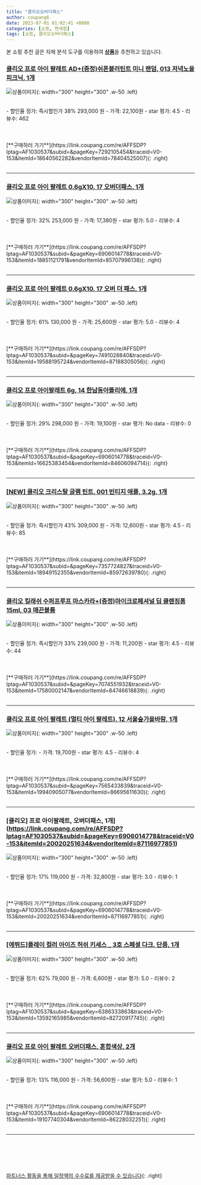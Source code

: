 ```yaml
---
title: "클리오오버더패스"
author: coupang6
date: 2023-07-01 01:02:41 +0800
categories: [쇼핑, 면세점]
tags: [쇼핑, 클리오오버더패스]
---
```


본 쇼핑 추천 글은 자체 분석 도구를 이용하여 [**상품**](https://link.coupang.com/a/bao1ui)을 추천하고 있습니다.

### [클리오 프로 아이 팔레트 AD+(증정)쉬폰블러틴트 미니 랜덤, 013 저녁노을피크닉, 1개](https://link.coupang.com/re/AFFSDP?lptag=AF1030537&subid=&pageKey=7292105454&traceid=V0-153&itemId=18640562282&vendorItemId=78404525007)

![상품이미지](https://thumbnail10.coupangcdn.com/thumbnails/remote/230x230ex/image/vendor_inventory/3cb7/9139d8a1a80870b1dd6db6b33631baaef59caf03c3e87ee97b6e508d6075.jpg){: width="300" height="300" .w-50 .left}


<br>
- 할인율 정가: 즉시할인가 38%  293,000   원
- 가격: 22,100원
- star 평가: 4.5
- 리뷰수: 462
<br>
<br>
<br>
<br>
[**구매하러 가기**](https://link.coupang.com/re/AFFSDP?lptag=AF1030537&subid=&pageKey=7292105454&traceid=V0-153&itemId=18640562282&vendorItemId=78404525007){: .right}
<br>
<br>

---

### [클리오 프로 아이 팔레트 0.6gX10, 17 오버더패스, 1개](https://link.coupang.com/re/AFFSDP?lptag=AF1030537&subid=&pageKey=6906014778&traceid=V0-153&itemId=18851121791&vendorItemId=85707996138)

![상품이미지](https://thumbnail7.coupangcdn.com/thumbnails/remote/230x230ex/image/vendor_inventory/a425/7d39cbbbfc8ccf7a5e857c4be0ced7181f9c27a30aa1ed058d54abc20166.jpg){: width="300" height="300" .w-50 .left}


<br>
- 할인율 정가: 32%  253,000   원
- 가격: 17,380원
- star 평가: 5.0
- 리뷰수: 4
<br>
<br>
<br>
<br>
[**구매하러 가기**](https://link.coupang.com/re/AFFSDP?lptag=AF1030537&subid=&pageKey=6906014778&traceid=V0-153&itemId=18851121791&vendorItemId=85707996138){: .right}
<br>
<br>

---

### [클리오 프로 아이 팔레트 0.6gX10, 17 오버 더 패스, 1개](https://link.coupang.com/re/AFFSDP?lptag=AF1030537&subid=&pageKey=7491028840&traceid=V0-153&itemId=19588195724&vendorItemId=87188305056)

![상품이미지](https://thumbnail9.coupangcdn.com/thumbnails/remote/230x230ex/image/vendor_inventory/717f/820e14d2a1ca5661990e4bbbdb5f63e934141a1332506f93bdb335977976.jpg){: width="300" height="300" .w-50 .left}


<br>
- 할인율 정가: 61%  130,000   원
- 가격: 25,600원
- star 평가: 5.0
- 리뷰수: 4
<br>
<br>
<br>
<br>
[**구매하러 가기**](https://link.coupang.com/re/AFFSDP?lptag=AF1030537&subid=&pageKey=7491028840&traceid=V0-153&itemId=19588195724&vendorItemId=87188305056){: .right}
<br>
<br>

---

### [클리오 프로 아이팔레트 6g, 14 한남동아뜰리에, 1개](https://link.coupang.com/re/AFFSDP?lptag=AF1030537&subid=&pageKey=6906014778&traceid=V0-153&itemId=16625383454&vendorItemId=84606094714)

![상품이미지](https://thumbnail7.coupangcdn.com/thumbnails/remote/230x230ex/image/vendor_inventory/3502/e217cea1b3ad1b8612149d6e157f9756da190456130547e47d5bd9a87deb.jpg){: width="300" height="300" .w-50 .left}


<br>
- 할인율 정가: 29%  298,000   원
- 가격: 19,100원
- star 평가: No data
- 리뷰수: 0
<br>
<br>
<br>
<br>
[**구매하러 가기**](https://link.coupang.com/re/AFFSDP?lptag=AF1030537&subid=&pageKey=6906014778&traceid=V0-153&itemId=16625383454&vendorItemId=84606094714){: .right}
<br>
<br>

---

### [[NEW] 클리오 크리스탈 글램 틴트, 001 빈티지 애플, 3.2g, 1개](https://link.coupang.com/re/AFFSDP?lptag=AF1030537&subid=&pageKey=7357724827&traceid=V0-153&itemId=18949152355&vendorItemId=85972639780)

![상품이미지](https://thumbnail8.coupangcdn.com/thumbnails/remote/230x230ex/image/vendor_inventory/3a3f/eaf0bd3a0c439ffcfd4ec8e9b6c64c21226e98d6de5f7f1d620b815aa20b.jpg){: width="300" height="300" .w-50 .left}


<br>
- 할인율 정가: 즉시할인가 43%  309,000   원
- 가격: 12,600원
- star 평가: 4.5
- 리뷰수: 85
<br>
<br>
<br>
<br>
[**구매하러 가기**](https://link.coupang.com/re/AFFSDP?lptag=AF1030537&subid=&pageKey=7357724827&traceid=V0-153&itemId=18949152355&vendorItemId=85972639780){: .right}
<br>
<br>

---

### [클리오 킬래쉬 수퍼프루프 마스카라+(증정)마이크로페셔널 딥 클렌징폼 15ml, 03 매끈볼륨](https://link.coupang.com/re/AFFSDP?lptag=AF1030537&subid=&pageKey=7074551932&traceid=V0-153&itemId=17580002147&vendorItemId=84746618839)

![상품이미지](https://thumbnail9.coupangcdn.com/thumbnails/remote/230x230ex/image/vendor_inventory/7bad/3a8989e5769245c13b97f5447575f95217af9f432e08dfbec838c878b473.jpg){: width="300" height="300" .w-50 .left}


<br>
- 할인율 정가: 즉시할인가 33%  239,000   원
- 가격: 11,200원
- star 평가: 4.5
- 리뷰수: 44
<br>
<br>
<br>
<br>
[**구매하러 가기**](https://link.coupang.com/re/AFFSDP?lptag=AF1030537&subid=&pageKey=7074551932&traceid=V0-153&itemId=17580002147&vendorItemId=84746618839){: .right}
<br>
<br>

---

### [클리오 프로 아이 팔레트 (멀티 아이 팔레트), 12 서울숲가을바람, 1개](https://link.coupang.com/re/AFFSDP?lptag=AF1030537&subid=&pageKey=7565433839&traceid=V0-153&itemId=19940905077&vendorItemId=86695611630)

![상품이미지](https://thumbnail8.coupangcdn.com/thumbnails/remote/230x230ex/image/vendor_inventory/12d3/aba750f6e235ea3d6799abf1d55d6c6bd1bacb65c064a5e9dc714d3a7caa.jpg){: width="300" height="300" .w-50 .left}


<br>
- 할인율 정가: 
- 가격: 19,700원
- star 평가: 4.5
- 리뷰수: 4
<br>
<br>
<br>
<br>
[**구매하러 가기**](https://link.coupang.com/re/AFFSDP?lptag=AF1030537&subid=&pageKey=7565433839&traceid=V0-153&itemId=19940905077&vendorItemId=86695611630){: .right}
<br>
<br>

---

### [클리오] 프로 아이팔레트, 오버더패스, 1개](https://link.coupang.com/re/AFFSDP?lptag=AF1030537&subid=&pageKey=6906014778&traceid=V0-153&itemId=20020251634&vendorItemId=87116977851)

![상품이미지](https://thumbnail6.coupangcdn.com/thumbnails/remote/230x230ex/image/vendor_inventory/a7df/21ac2310f26f80f5b52908d73ec51c68bd5b5cc02a7cb8a1b9ac371efa0c.png){: width="300" height="300" .w-50 .left}


<br>
- 할인율 정가: 17%  119,000   원
- 가격: 32,800원
- star 평가: 3.0
- 리뷰수: 1
<br>
<br>
<br>
<br>
[**구매하러 가기**](https://link.coupang.com/re/AFFSDP?lptag=AF1030537&subid=&pageKey=6906014778&traceid=V0-153&itemId=20020251634&vendorItemId=87116977851){: .right}
<br>
<br>

---

### [[에뛰드]플레이 컬러 아이즈 허쉬 키세스 _ 3호 스페셜 다크, 단품, 1개](https://link.coupang.com/re/AFFSDP?lptag=AF1030537&subid=&pageKey=6386333863&traceid=V0-153&itemId=13592165985&vendorItemId=82720917745)

![상품이미지](https://thumbnail9.coupangcdn.com/thumbnails/remote/230x230ex/image/vendor_inventory/4a28/453fb0efee2960a6d5ac24c8cedbcb2505df430d4abc0f758bd7164cbdc6.jpg){: width="300" height="300" .w-50 .left}


<br>
- 할인율 정가: 62%  79,000   원
- 가격: 6,600원
- star 평가: 5.0
- 리뷰수: 2
<br>
<br>
<br>
<br>
[**구매하러 가기**](https://link.coupang.com/re/AFFSDP?lptag=AF1030537&subid=&pageKey=6386333863&traceid=V0-153&itemId=13592165985&vendorItemId=82720917745){: .right}
<br>
<br>

---

### [클리오 프로 아이 팔레트 오버더패스, 혼합색상, 2개](https://link.coupang.com/re/AFFSDP?lptag=AF1030537&subid=&pageKey=6906014778&traceid=V0-153&itemId=19107740304&vendorItemId=86228032251)

![상품이미지](https://thumbnail7.coupangcdn.com/thumbnails/remote/230x230ex/image/vendor_inventory/d556/7dc19dd3520cc81a8bb0a253b298b01895c644682f5645a0fb3afebd8244.jpg){: width="300" height="300" .w-50 .left}


<br>
- 할인율 정가: 13%  116,000   원
- 가격: 56,600원
- star 평가: 5.0
- 리뷰수: 1
<br>
<br>
<br>
<br>
[**구매하러 가기**](https://link.coupang.com/re/AFFSDP?lptag=AF1030537&subid=&pageKey=6906014778&traceid=V0-153&itemId=19107740304&vendorItemId=86228032251){: .right}
<br>
<br>

---
<br><br><br><br><br> [파트너스 활동을 통해 일정액의 수수료를 제공받을 수 있습니다](https://link.coupang.com/a/bao1ui){: .right}